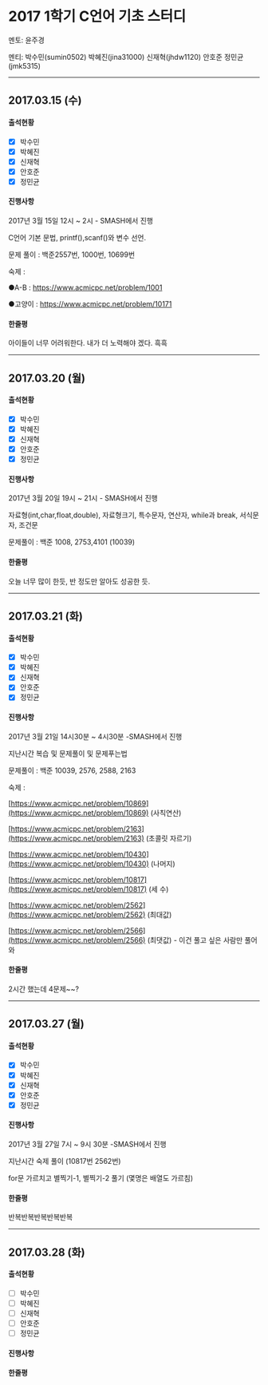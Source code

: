 # 2**017 1학기 C언어 기초 스터디**

멘토:  윤주경

멘티: 박수민\(sumin0502\) 박혜진\(jina31000\) 신재혁\(jhdw1120\) 안호준 정민균\(jmk5315\)

---

## 2017.03.15 \(수\)

#### 출석현황

* [x] 박수민
* [x] 박혜진
* [x] 신재혁
* [x] 안호준
* [x] 정민균

#### 진행사항

2017년 3월 15일 12시 ~ 2시 - SMASH에서 진행

C언어 기본 문법, printf\(\),scanf\(\)와 변수 선언.

문제 풀이 : 백준2557번, 1000번, 10699번

숙제 :

●A-B : https://www.acmicpc.net/problem/1001

●고양이 : https://www.acmicpc.net/problem/10171

#### 한줄평

아이들이 너무 어려워한다. 내가 더 노력해야 겠다. 흑흑

---

## 2017.03.20 \(월\)

#### 출석현황

* [x] 박수민
* [x] 박혜진
* [x] 신재혁
* [x] 안호준
* [x] 정민균

#### 진행사항

2017년 3월 20일 19시 ~ 21시 - SMASH에서 진행

자료형\(int,char,float,double\), 자료형크기, 특수문자, 연산자, while과 break, 서식문자, 조건문

문제풀이 : 백준 1008, 2753,4101 \(10039\)

#### 한줄평

오늘 너무 많이 한듯, 반 정도만 알아도 성공한 듯.

---

## 2017.03.21 \(화\)

#### 출석현황

* [x] 박수민
* [x] 박혜진
* [x] 신재혁
* [x] 안호준
* [x] 정민균

#### 진행사항

2017년 3월 21일 14시30분 ~ 4시30분 -SMASH에서 진행

지난시간 복습 및 문제풀이 및 문제푸는법

문제풀이 : 백준 10039, 2576, 2588, 2163

숙제 :

[https://www.acmicpc.net/problem/10869](https://www.acmicpc.net/problem/10869) \(사칙연산\)

[https://www.acmicpc.net/problem/2163](https://www.acmicpc.net/problem/2163) \(초콜릿 자르기\)

[https://www.acmicpc.net/problem/10430](https://www.acmicpc.net/problem/10430) \(나머지\)

[https://www.acmicpc.net/problem/10817](https://www.acmicpc.net/problem/10817) \(세 수\)

[https://www.acmicpc.net/problem/2562](https://www.acmicpc.net/problem/2562) \(최대값\)

[https://www.acmicpc.net/problem/2566](https://www.acmicpc.net/problem/2566) \(최댓값\) - 이건 풀고 싶은 사람만 풀어와

#### 한줄평

2시간 했는데 4문제~~?

---

## 2017.03.27 \(월\)

#### 출석현황

* [x] 박수민
* [x] 박혜진
* [x] 신재혁
* [x] 안호준
* [x] 정민균

#### 진행사항

2017년 3월 27일 7시 ~ 9시 30분 -SMASH에서 진행

지난시간 숙제 풀이 \(10817번 2562번\)

for문 가르치고 별찍기-1, 별찍기-2 풀기 \(몇명은 배열도 가르침\)

#### 한줄평

반복반복반복반복반복

---

## 2017.03.28 \(화\)

#### 출석현황

* [ ] 박수민
* [ ] 박혜진
* [ ] 신재혁
* [ ] 안호준
* [ ] 정민균

#### 진행사항

#### 한줄평



